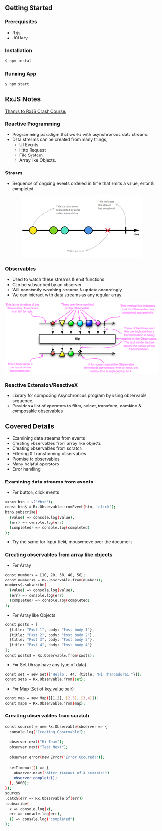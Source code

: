 ## Getting Started

### Prerequisites

- Rxjs
- JQUery

### Installation

```sh
$ npm install
```

### Running App

```sh
$ npm start
```

## RxJS Notes

[Thanks to RxJS Crash Course.](https://www.youtube.com/watch?v=ei7FsoXKPl0) 

### Reactive Programming

- Programming paradigm that works with asynchronous data streams
- Data streams can be created from many things,
  - UI Events
  - Http Request
  - File System
  - Array like Objects.

### Stream

- Sequence of ongoing events ordered in time that emits a value, error & completed

<p align="center">
  <img width="400" alt="Stream" src="./img/stream.png">
</p>

### Observables

- Used to watch these streams & emit functions
- Can be subscribed by an observer
- Will constantly watching streams & update accordingly
- We can interact with data streams as any regular array

<p align="center">
  <img width="600" alt="Stream" src="./img/observables.png">
</p>

### Reactive Extension/ReactiveX

- Library for composing Asynchronous program by using observable sequence.
- Provides a list of operators to filter, select, transform, combine & composable observables


## Covered Details

- Examining data streams from events
- Creating observables from array like objects
- Creating observables from scratch
- Filtering & Transforming observables
- Promise to observables
- Many helpful operators
- Error handling

### Examining data streams from events

- For button, click events

```sh
const btn = $('#btn');
const btn$ = Rx.Observable.fromEvent(btn, 'click');
btn$.subscribe(
  (value) => console.log(value),
  (err) => console.log(err),
  (completed) => console.log(completed)
);
```

- Try the same for input field, mousemove over the document

### Creating observables from array like objects

- For Array

```sh
const numbers = [10, 20, 30, 40, 50];
const numbers$ = Rx.Observable.from(numbers);
numbers$.subscribe(
  (value) => console.log(value),
  (err) => console.log(err),
  (completed) => console.log(completed)
);
```

- For Array like Objects

```sh
const posts = [
  {title: "Post 1", body: "Post body 1"},
  {title: "Post 2", body: "Post body 2"},
  {title: "Post 3", body: "Post body 3"},
  {title: "Post 4", body: "Post body 4"}
];
const posts$ = Rx.Observable.from(posts);
```

- For Set (Array have any type of data)

```sh
const set = new Set(['Hello', 44, {title: "Hi Thangadurai!"}]);
const set$ = Rx.Observable.from(set);
```

- For Map (Set of key,value pair)

```sh
const map = new Map([[1,2], [2,3], [3,4]]);
const map$ = Rx.Observable.from(map);
```

### Creating observables from scratch

```sh
const source$ = new Rx.Observable(observer => {
  console.log("Creating Observable");

  observer.next("Hi Team");
  observer.next("Test Next");
  
  observer.error(new Error("Error Occured!"));

  setTimeout(() => {
    observer.next("After timeout of 3 seconds!")
    observer.complete();
  }, 3000);
});
source$
.catch(err => Rx.Observable.of(err))
.subscribe(
  x => console.log(x),
  err => console.log(err),
  () => console.log("completed")
);
```
